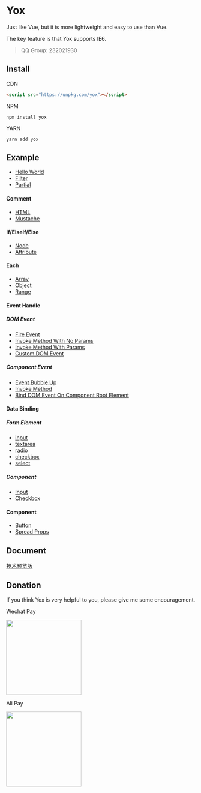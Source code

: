 # Yox

Just like Vue, but it is more lightweight and easy to use than Vue.

The key feature is that Yox supports IE6.

> QQ Group: 232021930

## Install

CDN

```html
<script src="https://unpkg.com/yox"></script>
```

NPM

```
npm install yox
```

YARN

```
yarn add yox
```

## Example

* [Hello World](https://jsrun.net/YxyKp/edit)
* [Filter](https://jsrun.net/IxyKp/edit)
* [Partial](https://jsrun.net/9xyKp/edit)

#### Comment

* [HTML](https://jsrun.net/2xyKp/edit)
* [Mustache](https://jsrun.net/yByKp/edit)

#### If/ElseIf/Else

* [Node](https://jsrun.net/ZxyKp/edit)
* [Attribute](https://jsrun.net/gxyKp/edit)

#### Each

* [Array](https://jsrun.net/hxyKp/edit)
* [Object](https://jsrun.net/yxyKp/edit)
* [Range](https://jsrun.net/fxyKp/edit)

#### Event Handle

##### DOM Event

* [Fire Event](https://jsrun.net/vxyKp/edit)
* [Invoke Method With No Params](https://jsrun.net/LxyKp/edit)
* [Invoke Method With Params](https://jsrun.net/ICyKp/edit)
* [Custom DOM Event](https://jsrun.net/XCyKp/edit)

##### Component Event

* [Event Bubble Up](https://jsrun.net/YByKp/edit)
* [Invoke Method](https://jsrun.net/kByKp/edit)
* [Bind DOM Event On Component Root Element](https://jsrun.net/iByKp/edit)


#### Data Binding

##### Form Element

* [input](https://jsrun.net/qByKp/edit)
* [textarea](https://jsrun.net/ZByKp/edit)
* [radio](https://jsrun.net/gByKp/edit)
* [checkbox](https://jsrun.net/hByKp/edit)
* [select](https://jsrun.net/XByKp/edit)

##### Component

* [Input](https://jsrun.net/NxyKp/edit)
* [Checkbox](https://jsrun.net/LCyKp/edit)

#### Component

* [Button](https://jsrun.net/axyKp/edit)
* [Spread Props](https://jsrun.net/QxyKp/edit)

## Document

[技术预览版](https://yoxjs.github.io/yox)

## Donation

If you think Yox is very helpful to you, please give me some encouragement.

Wechat Pay

<img src="https://user-images.githubusercontent.com/2732303/44254903-ce6d3f80-a236-11e8-86dd-f6b27a7f94df.png" width="200">

Ali Pay

<img src="https://user-images.githubusercontent.com/2732303/44254929-e5139680-a236-11e8-95e2-f5a864246f83.png" width="200">
